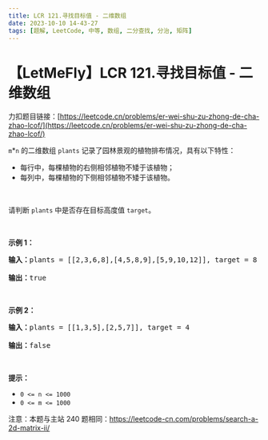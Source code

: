 ```yaml
---
title: LCR 121.寻找目标值 - 二维数组
date: 2023-10-10 14-43-27
tags: [题解, LeetCode, 中等, 数组, 二分查找, 分治, 矩阵]
---
```


# 【LetMeFly】LCR 121.寻找目标值 - 二维数组

力扣题目链接：[https://leetcode.cn/problems/er-wei-shu-zu-zhong-de-cha-zhao-lcof/](https://leetcode.cn/problems/er-wei-shu-zu-zhong-de-cha-zhao-lcof/)

<p><code>m</code>*<code>n</code> 的二维数组 <code>plants</code> 记录了园林景观的植物排布情况，具有以下特性：</p>

<ul>
	<li>每行中，每棵植物的右侧相邻植物不矮于该植物；</li>
	<li>每列中，每棵植物的下侧相邻植物不矮于该植物。</li>
</ul>

<p>&nbsp;</p>

<p>请判断 <code>plants</code> 中是否存在目标高度值 <code>target</code>。</p>

<p>&nbsp;</p>

<p><strong>示例 1：</strong></p>

<pre>
<strong>输入：</strong>plants = [[2,3,6,8],[4,5,8,9],[5,9,10,12]], target = 8

<strong>输出：</strong>true
</pre>

<p>&nbsp;</p>

<p><strong>示例 2：</strong></p>

<pre>
<strong>输入：</strong>plants = [[1,3,5],[2,5,7]], target = 4

<strong>输出：</strong>false
</pre>

<p>&nbsp;</p>

<p><strong>提示：</strong></p>

<ul>
	<li><code>0 &lt;= n &lt;= 1000</code></li>
	<li><code>0 &lt;= m &lt;= 1000</code></li>
</ul>

<p>注意：本题与主站 240 题相同：<a href="https://leetcode-cn.com/problems/search-a-2d-matrix-ii/" rel="noopener noreferrer" target="_blank">https://leetcode-cn.com/problems/search-a-2d-matrix-ii/</a></p>

<p>&nbsp;</p>


    